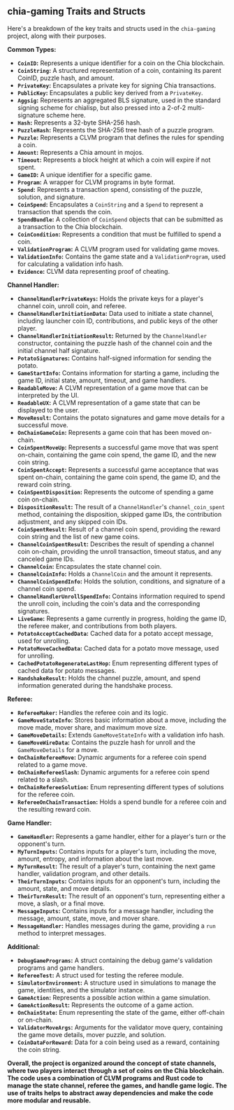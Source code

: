 ##  chia-gaming Traits and Structs

Here's a breakdown of the key traits and structs used in the `chia-gaming` project, along with their purposes.

**Common Types:**

* **`CoinID`:** Represents a unique identifier for a coin on the Chia blockchain.
* **`CoinString`:** A structured representation of a coin, containing its parent CoinID, puzzle hash, and amount.
* **`PrivateKey`:** Encapsulates a private key for signing Chia transactions.
* **`PublicKey`:** Encapsulates a public key derived from a `PrivateKey`.
* **`Aggsig`:** Represents an aggregated BLS signature, used in the standard signing scheme for chialisp, but also pressed into a 2-of-2 multi-signature scheme here.
* **`Hash`:** Represents a 32-byte SHA-256 hash.
* **`PuzzleHash`:** Represents the SHA-256 tree hash of a puzzle program.
* **`Puzzle`:** Represents a CLVM program that defines the rules for spending a coin.
* **`Amount`:** Represents a Chia amount in mojos.
* **`Timeout`:** Represents a block height at which a coin will expire if not spent.
* **`GameID`:** A unique identifier for a specific game.
* **`Program`:** A wrapper for CLVM programs in byte format.
* **`Spend`:**  Represents a transaction spend, consisting of the puzzle, solution, and signature.
* **`CoinSpend`:** Encapsulates a `CoinString` and a `Spend` to represent a transaction that spends the coin.
* **`SpendBundle`:** A collection of `CoinSpend` objects that can be submitted as a transaction to the Chia blockchain.
* **`CoinCondition`:** Represents a condition that must be fulfilled to spend a coin.
* **`ValidationProgram`:** A CLVM program used for validating game moves.
* **`ValidationInfo`:** Contains the game state and a `ValidationProgram`, used for calculating a validation info hash.
* **`Evidence`:** CLVM data representing proof of cheating.

**Channel Handler:**

* **`ChannelHandlerPrivateKeys`:** Holds the private keys for a player's channel coin, unroll coin, and referee.
* **`ChannelHandlerInitiationData`:** Data used to initiate a state channel, including launcher coin ID, contributions, and public keys of the other player.
* **`ChannelHandlerInitiationResult`:**  Returned by the `ChannelHandler` constructor, containing the puzzle hash of the channel coin and the initial channel half signature.
* **`PotatoSignatures`:** Contains half-signed information for sending the potato.
* **`GameStartInfo`:**  Contains information for starting a game, including the game ID, initial state, amount, timeout, and game handlers.
* **`ReadableMove`:** A CLVM representation of a game move that can be interpreted by the UI.
* **`ReadableUX`:**  A CLVM representation of a game state that can be displayed to the user.
* **`MoveResult`:** Contains the potato signatures and game move details for a successful move.
* **`OnChainGameCoin`:** Represents a game coin that has been moved on-chain.
* **`CoinSpentMoveUp`:** Represents a successful game move that was spent on-chain, containing the game coin spend, the game ID, and the new coin string.
* **`CoinSpentAccept`:** Represents a successful game acceptance that was spent on-chain, containing the game coin spend, the game ID, and the reward coin string.
* **`CoinSpentDisposition`:**  Represents the outcome of spending a game coin on-chain.
* **`DispositionResult`:**  The result of a `ChannelHandler`'s `channel_coin_spent` method, containing the disposition, skipped game IDs, the contribution adjustment, and any skipped coin IDs.
* **`CoinSpentResult`:**  Result of a channel coin spend, providing the reward coin string and the list of new game coins.
* **`ChannelCoinSpentResult`:**  Describes the result of spending a channel coin on-chain, providing the unroll transaction, timeout status, and any canceled game IDs.
* **`ChannelCoin`:** Encapsulates the state channel coin.
* **`ChannelCoinInfo`:** Holds a `ChannelCoin` and the amount it represents.
* **`ChannelCoinSpendInfo`:**  Holds the solution, conditions, and signature of a channel coin spend.
* **`ChannelHandlerUnrollSpendInfo`:** Contains information required to spend the unroll coin, including the coin's data and the corresponding signatures.
* **`LiveGame`:** Represents a game currently in progress, holding the game ID, the referee maker, and contributions from both players.
* **`PotatoAcceptCachedData`:** Cached data for a potato accept message, used for unrolling.
* **`PotatoMoveCachedData`:** Cached data for a potato move message, used for unrolling.
* **`CachedPotatoRegenerateLastHop`:**  Enum representing different types of cached data for potato messages.
* **`HandshakeResult`:**  Holds the channel puzzle, amount, and spend information generated during the handshake process.

**Referee:**

* **`RefereeMaker`:**  Handles the referee coin and its logic.
* **`GameMoveStateInfo`:** Stores basic information about a move, including the move made, mover share, and maximum move size.
* **`GameMoveDetails`:** Extends `GameMoveStateInfo` with a validation info hash.
* **`GameMoveWireData`:**  Contains the puzzle hash for unroll and the `GameMoveDetails` for a move.
* **`OnChainRefereeMove`:** Dynamic arguments for a referee coin spend related to a game move.
* **`OnChainRefereeSlash`:** Dynamic arguments for a referee coin spend related to a slash.
* **`OnChainRefereeSolution`:**  Enum representing different types of solutions for the referee coin.
* **`RefereeOnChainTransaction`:**  Holds a spend bundle for a referee coin and the resulting reward coin.

**Game Handler:**

* **`GameHandler`:** Represents a game handler, either for a player's turn or the opponent's turn.
* **`MyTurnInputs`:**  Contains inputs for a player's turn, including the move, amount, entropy, and information about the last move.
* **`MyTurnResult`:**  The result of a player's turn, containing the next game handler, validation program, and other details.
* **`TheirTurnInputs`:**  Contains inputs for an opponent's turn, including the amount, state, and move details.
* **`TheirTurnResult`:** The result of an opponent's turn, representing either a move, a slash, or a final move.
* **`MessageInputs`:**  Contains inputs for a message handler, including the message, amount, state, move, and mover share.
* **`MessageHandler`:** Handles messages during the game, providing a `run` method to interpret messages.

**Additional:**

* **`DebugGamePrograms`:**  A struct containing the debug game's validation programs and game handlers.
* **`RefereeTest`:**  A struct used for testing the referee module.
* **`SimulatorEnvironment`:** A structure used in simulations to manage the game, identities, and the simulator instance.
* **`GameAction`:** Represents a possible action within a game simulation.
* **`GameActionResult`:** Represents the outcome of a game action.
* **`OnChainState`:**  Enum representing the state of the game, either off-chain or on-chain.
* **`ValidatorMoveArgs`:** Arguments for the validator move query, containing the game move details, mover puzzle, and solution.
* **`CoinDataForReward`:** Data for a coin being used as a reward, containing the coin string.

**Overall, the project is organized around the concept of state channels, where two players interact through a set of coins on the Chia blockchain.  The code uses a combination of CLVM programs and Rust code to manage the state channel, referee the games, and handle game logic.  The use of traits helps to abstract away dependencies and make the code more modular and reusable.**


